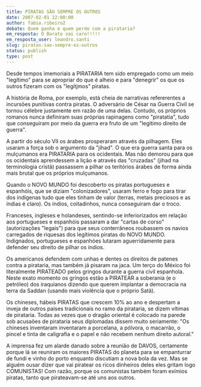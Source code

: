 ```yaml
---
title: PIRATAS SÃO SEMPRE OS OUTROS
date: 2007-02-01 22:00:00
author: fabio.ribeiro2
debate: Quem ganha e quem perde com a pirataria?
em_resposta: O Barato sai caro!!!!!
em_resposta_user: leandro.santi
slug: piratas-sao-sempre-os-outros
status: publish 
type: post
---
```


Desde tempos imemoriais a PIRATARIA tem sido empregado como um meio "legítimo" para se apropriar do que é alheio e para "denegrir" os que os outros fizeram com os "legítjmos" piratas.  

A história de Roma, por exemplo, está cheia de narrativas refererentes a incursões punitivas contra piratas. O adversário de César na Guerra Civil se tornou célebre justamente em razão de uma delas. Contudo, os próprios romanos nunca definiram suas próprias rapinagens como "piratatia", tudo que conseguiram por meio da guerra era fruto de um "legítimo direito de guerra".  

A partir do século VII os árabes prosperaram através da pilhagem. Eles usaram a força sob o argumento da "jihad". O que era guerra santa para os mulçumanos era PIRATARIA para os ocidentais. Mas não demorou para que os ocidentais aprendessem a lição e através das "cruzadas" (jihad na terminologia cristã) passassem a pilhar os teritórios árabes de forma ainda mais brutal que os próprios mulçumanos.  

Quando o NOVO MUNDO foi descoberto os piratas portugueses e espanhóis, que se diziam "colonizadores", usaram ferro e fogo para tirar dos indigenas tudo que eles tinham de valor (terras, metais preciosos e as índias é claro). Os índios, coitadinhos, nunca conseguiram dar o troco.  

Franceses, ingleses e holandeses, sentindo-se inferiorizados em relação aos portugueses e espanhóis passaram a dar "cartas de corso" (autorizações "legais") para que seus conterrâneos roubassem os navios carregados de riquesas dos legítimos piratas do NOVO MUNDO. Indignados, portugueses e espanhóes lutaram aguerridamente para defender seu direito de pilhar os índios.  

Os americanos defendem com unhas e dentes os direitos de patenes contra a pirataria, mas também já pisaram na jaca. Um terço do México foi literalmente PIRATEADO pelos gringos durante a guerra civil espanhola. Neste exato momento os gringos estão a PIRATEAR a soberania (e o petróleo) dos iraquianos dizendo que querem implantar a democracia na terra da Saddan (usando mais violência que o próprio Satã).  

Os chineses, hábeis PIRATAS que crescem 10% ao ano e despertam a inveja de outros paises tradicionais no ramo da pirataria, se dizem vítimas de pirataria. Todas as vezes que o dragão oriental é colocado na parede sob acusaões de pirataria seus diplomadas dissem muito seriamente: "Os chineses inventaram inventaram a porcelana, a pólvora, o macarrão, o pincel e tinta de caligrafia e o papel e não recebem nenhum direito autoral."  

A imprensa fez um alarde danado sobre a reunião de DAVOS, certamente porque lá se reuniram os maiores PIRATAS do planeta para se empanturrar de fundi e vinho do porto enquanto discutiam a nova bola da vez. Mas se alguém ousar dizer que vai piratear os ricos dinheiros deles eles gritam logo COMUNISTAS! Com razão, porque os comunistas também foram exímios piratas, tanto que pirateavam-se até uns aos outros.  

  

